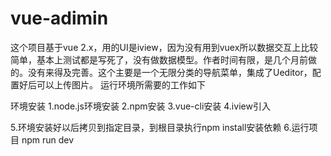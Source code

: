 # vue-adimin
这个项目基于vue 2.x，用的UI是iview，因为没有用到vuex所以数据交互上比较简单，基本上测试都是写死了，没有做数据模型。作者时间有限，是几个月前做的。没有来得及完善。这个主要是一个无限分类的导航菜单，集成了Ueditor，配置好后可以上传图片。
运行环境所需要的工作如下

环境安装
1.node.js环境安装
2.npm安装
3.vue-cli安装
4.iview引入

5.环境安装好以后拷贝到指定目录，到根目录执行npm install安装依赖
6.运行项目 npm run dev
